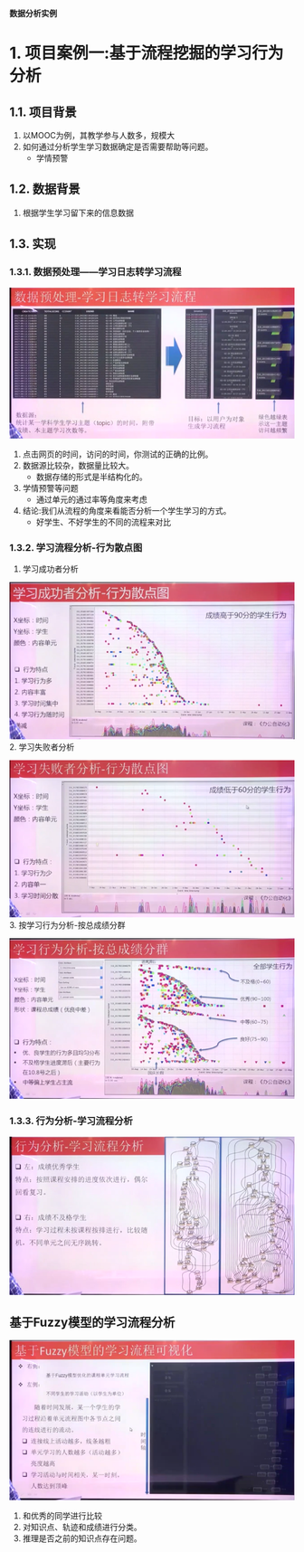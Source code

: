 **数据分析实例**

# 1. 项目案例一:基于流程挖掘的学习行为分析

## 1.1. 项目背景
1. 以MOOC为例，其教学参与人数多，规模大
2. 如何通过分析学生学习数据确定是否需要帮助等问题。
    + 学情预警

## 1.2. 数据背景
1. 根据学生学习留下来的信息数据

## 1.3. 实现

### 1.3.1. 数据预处理——学习日志转学习流程
![](img/5.png)

1. 点击网页的时间，访问的时间，你测试的正确的比例。
2. 数据源比较杂，数据量比较大。
    + 数据存储的形式是半结构化的。
3. 学情预警等问题
    + 通过单元的通过率等角度来考虑
4. 结论:我们从流程的角度来看能否分析一个学生学习的方式。
    + 好学生、不好学生的不同的流程来对比

### 1.3.2. 学习流程分析-行为散点图
1. 学习成功者分析

![](img/6.png)
2. 学习失败者分析

![](img/7.png)
3. 按学习行为分析-按总成绩分群

![](img/8.png)

### 1.3.3. 行为分析-学习流程分析
![](img/9.png)

基于Fuzzy模型的学习流程分析
---
![](img/10.png)
1. 和优秀的同学进行比较
2. 对知识点、轨迹和成绩进行分类。
3. 推理是否之前的知识点存在问题。